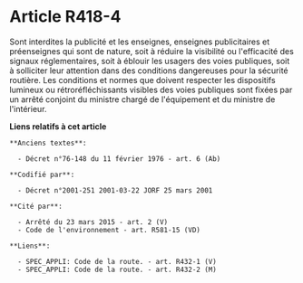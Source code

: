 # Article R418-4

Sont interdites la publicité et les enseignes, enseignes publicitaires et préenseignes qui sont de nature, soit à réduire la
visibilité ou l'efficacité des signaux réglementaires, soit à éblouir les usagers des voies publiques, soit à solliciter leur
attention dans des conditions dangereuses pour la sécurité routière. Les conditions et normes que doivent respecter les
dispositifs lumineux ou rétroréfléchissants visibles des voies publiques sont fixées par un arrêté conjoint du ministre
chargé de l'équipement et du ministre de l'intérieur.

**Liens relatifs à cet article**

	**Anciens textes**:

	  - Décret n°76-148 du 11 février 1976 - art. 6 (Ab)

	**Codifié par**:

	  - Décret n°2001-251 2001-03-22 JORF 25 mars 2001

	**Cité par**:

	  - Arrêté du 23 mars 2015 - art. 2 (V)
	  - Code de l'environnement - art. R581-15 (VD)

	**Liens**:

	  - SPEC_APPLI: Code de la route. - art. R432-1 (V)
	  - SPEC_APPLI: Code de la route. - art. R432-2 (M)
